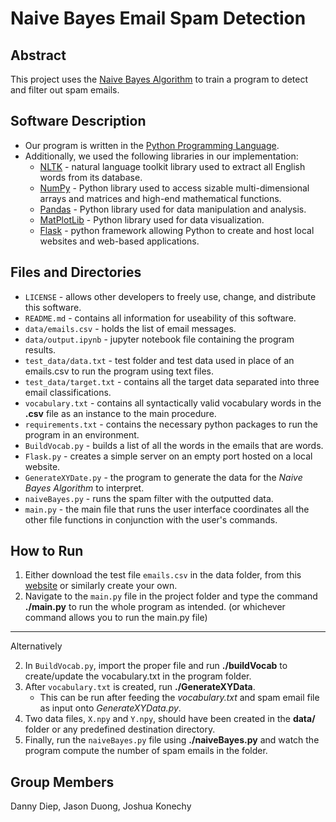 # Naive Bayes Email Spam Detection

## Abstract
This project uses the [Naive Bayes Algorithm](https://en.wikipedia.org/wiki/Naive_Bayes_classifier) to train a program to detect and filter out spam emails.

## Software Description
- Our program is written in the [Python Programming Language](https://en.wikipedia.org/wiki/Python_(programming_language)).
- Additionally, we used the following libraries in our implementation:
    * [NLTK](https://pypi.org/project/nltk/) - natural language toolkit library used to extract all English words from its database.
    * [NumPy](https://pypi.org/project/numpy/) - Python library used to access sizable multi-dimensional arrays and matrices and high-end mathematical functions.
    * [Pandas](https://pypi.org/project/pandas/) - Python library used for data manipulation and analysis.
    * [MatPlotLib](https://pypi.org/project/matplotlib/) - Python library used for data visualization.
    * [Flask](https://pypi.org/project/Flask/) - python framework allowing Python to create and host local websites and web-based applications.

## Files and Directories
* `LICENSE` - allows other developers to freely use, change, and distribute this software.
* `README.md` - contains all information for useability of this software.
* `data/emails.csv` - holds the list of email messages.
* `data/output.ipynb` - jupyter notebook file containing the program results.
* `test_data/data.txt` -  test folder and test data used in place of an emails.csv to run the program using text files.
* `test_data/target.txt` -  contains all the target data separated into three email classifications.
* `vocabulary.txt` - contains all syntactically valid vocabulary words in the **.csv** file as an instance to the main procedure.
* `requirements.txt` - contains the necessary python packages to run the program in an environment.
* `BuildVocab.py` - builds a list of all the words in the emails that are words.
* `Flask.py` -  creates a simple server on an empty port hosted on a local website.
* `GenerateXYDate.py` - the program to generate the data for the _Naive Bayes Algorithm_ to interpret.
* `naiveBayes.py` - runs the spam filter with the outputted data.
* `main.py` - the main file that runs the user interface coordinates all the other file functions in conjunction with the user's commands.

## How to Run
1. Either download the test file `emails.csv` in the data folder, from this [website](https://www.kaggle.com/datasets/balaka18/email-spam-classification-dataset-csv) or similarly create your own.
2. Navigate to the `main.py` file in the project folder and type the command **./main.py** to run the whole program as intended. (or whichever command allows you to run the main.py file)

---
Alternatively

2. In `BuildVocab.py`, import the proper file and run **./buildVocab** to create/update the vocabulary.txt in the program folder.
4. After `vocabulary.txt` is created, run **./GenerateXYData**.
    - This can be run after feeding the _vocabulary.txt_ and spam email file as input onto _GenerateXYData.py_.
5. Two data files, `X.npy` and `Y.npy`, should have been created in the **data/** folder or any predefined destination directory.
6. Finally, run the `naiveBayes.py` file using **./naiveBayes.py** and watch the program compute the number of spam emails in the folder.


## Group Members
Danny Diep, Jason Duong, Joshua Konechy
